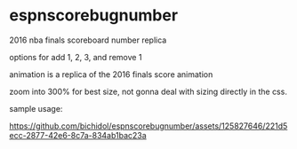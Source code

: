 # espnscorebugnumber
2016 nba finals scoreboard number replica

options for add 1, 2, 3, and remove 1

animation is a replica of the 2016 finals score animation

zoom into 300% for best size, not gonna deal with sizing directly in the css.

sample usage:


https://github.com/bichidol/espnscorebugnumber/assets/125827646/221d5ecc-2877-42e6-8c7a-834ab1bac23a

